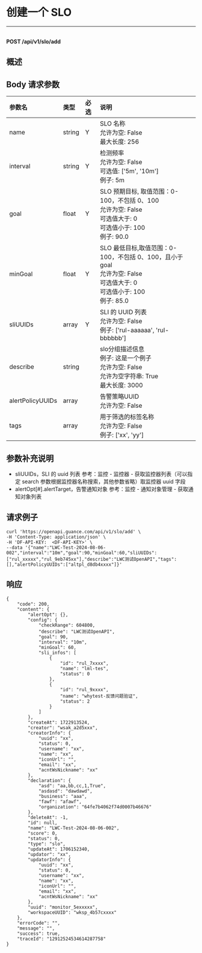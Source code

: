 # 创建一个 SLO

---

<br />**POST /api/v1/slo/add**

## 概述




## Body 请求参数

| 参数名        | 类型     | 必选   | 说明              |
|:-----------|:-------|:-----|:----------------|
| name | string | Y | SLO 名称<br>允许为空: False <br>最大长度: 256 <br> |
| interval | string | Y | 检测频率<br>允许为空: False <br>可选值: ['5m', '10m'] <br>例子: 5m <br> |
| goal | float | Y | SLO 预期⽬标, 取值范围：0-100，不包括 0、100<br>允许为空: False <br>可选值大于: 0 <br>可选值小于: 100 <br>例子: 90.0 <br> |
| minGoal | float | Y | SLO 最低⽬标,取值范围：0-100，不包括 0、100，且小于 goal<br>允许为空: False <br>可选值大于: 0 <br>可选值小于: 100 <br>例子: 85.0 <br> |
| sliUUIDs | array | Y | SLI 的 UUID 列表<br>允许为空: False <br>例子: ['rul-aaaaaa', 'rul-bbbbbb'] <br> |
| describe | string |  | slo分组描述信息<br>例子: 这是一个例子 <br>允许为空: False <br>允许为空字符串: True <br>最大长度: 3000 <br> |
| alertPolicyUUIDs | array |  | 告警策略UUID<br>允许为空: False <br> |
| tags | array |  | 用于筛选的标签名称<br>允许为空: False <br>例子: ['xx', 'yy'] <br> |

## 参数补充说明


- sliUUIDs，SLI 的 uuid 列表 参考：监控 - 监控器 - 获取监控器列表（可以指定 search 参数根据监控器名称搜索，其他参数省略）取监控器 uuid 字段
- alertOpt[#].alertTarget，告警通知对象 参考：监控 - 通知对象管理 - 获取通知对象列表




## 请求例子
```shell
curl 'https://openapi.guance.com/api/v1/slo/add' \
-H 'Content-Type: application/json' \
-H 'DF-API-KEY:  <DF-API-KEY>' \
--data '{"name":"LWC-Test-2024-08-06-002","interval":"10m","goal":90,"minGoal":60,"sliUUIDs":["rul_xxxxx","rul_9eb745xx"],"describe":"LWC测试OpenAPI","tags":[],"alertPolicyUUIDs":["altpl_d8db4xxxx"]}'
```




## 响应
```shell
{
    "code": 200,
    "content": {
        "alertOpt": {},
        "config": {
            "checkRange": 604800,
            "describe": "LWC测试OpenAPI",
            "goal": 90,
            "interval": "10m",
            "minGoal": 60,
            "sli_infos": [
                {
                    "id": "rul_7xxxx",
                    "name": "lml-tes",
                    "status": 0
                },
                {
                    "id": "rul_9xxxx",
                    "name": "whytest-反馈问题验证",
                    "status": 2
                }
            ]
        },
        "createAt": 1722913524,
        "creator": "wsak_a2d5xxx",
        "creatorInfo": {
            "uuid": "xx",
            "status": 0,
            "username": "xx",
            "name": "xx",
            "iconUrl": "",
            "email": "xx",
            "acntWsNickname": "xx"
        },
        "declaration": {
            "asd": "aa,bb,cc,1,True",
            "asdasd": "dawdawd",
            "business": "aaa",
            "fawf": "afawf",
            "organization": "64fe7b4062f74d0007b46676"
        },
        "deleteAt": -1,
        "id": null,
        "name": "LWC-Test-2024-08-06-002",
        "score": 0,
        "status": 0,
        "type": "slo",
        "updateAt": 1706152340,
        "updator": "xx",
        "updatorInfo": {
            "uuid": "xx",
            "status": 0,
            "username": "xx",
            "name": "xx",
            "iconUrl": "",
            "email": "xx",
            "acntWsNickname": "xx"
        },
        "uuid": "monitor_5exxxxx",
        "workspaceUUID": "wksp_4b57cxxxx"
    },
    "errorCode": "",
    "message": "",
    "success": true,
    "traceId": "12912524534614287758"
} 
```




